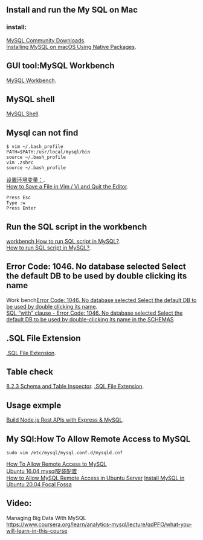 
## Install and run the My SQL on Mac

### install:
[ MySQL Community Downloads](https://dev.mysql.com/downloads/mysql/).  
[Installing MySQL on macOS Using Native Packages](https://dev.mysql.com/doc/refman/5.7/en/macos-installation-pkg.html).   

## GUI tool:MySQL Workbench
[MySQL Workbench](https://dev.mysql.com/downloads/workbench/).  

## MySQL shell
[MySQL Shell](https://dev.mysql.com/downloads/shell/).   

## Mysql can not find
```
$ vim ~/.bash_profile  
PATH=$PATH:/usr/local/mysql/bin 
source ~/.bash_profile  
vim .zshrc
source ~/.bash_profile 
```
[设置环境变量：](https://juejin.cn/post/6844903633436278792).  
[How to Save a File in Vim / Vi and Quit the Editor](https://linuxize.com/post/how-to-save-file-in-vim-quit-editor/#:~:text=The%20command%20to%20save%20a%20file%20in%20Vim%20and%20quit,type%20%3Awq%20and%20hit%20Enter%20.&text=Another%20command%20to%20save%20a%20file%20and%20quit%20Vim%20is%20%3Ax%20.).  
```
Press Esc
Type :w
Press Enter
```


## Run the SQL script in the workbench
[workbench How to run SQL script in MySQL?](https://www.tutorialspoint.com/how-to-run-sql-script-in-mysql).   
[How to run SQL script in MySQL?](https://stackoverflow.com/questions/8940230/how-to-run-sql-script-in-mysql). 



## Error Code: 1046. No database selected Select the default DB to be used by double clicking its name
Work bench[Error Code: 1046. No database selected Select the default DB to be used by double clicking its name](https://www.programmersought.com/article/26507710508/).  
[SQL “with” clause - Error Code: 1046. No database selected Select the default DB to be used by double-clicking its name in the SCHEMAS](https://stackoverflow.com/questions/51791618/sql-with-clause-error-code-1046-no-database-selected-select-the-default-db)

## .SQL File Extension
[.SQL File Extension](https://fileinfo.com/extension/sql).  

## Table check
[8.2.3 Schema and Table Inspector](https://dev.mysql.com/doc/workbench/en/wb-develop-object-management-inspector.html). 
[.SQL File Extension](https://fileinfo.com/extension/sql).   

## Usage exmple
[Build Node.js Rest APIs with Express & MySQL](https://bezkoder.com/node-js-rest-api-express-mysql/#Configure_038_Connect_to_MySQL_database).   

## My SQl:How To Allow Remote Access to MySQL
```
sudo vim /etc/mysql/mysql.conf.d/mysqld.cnf
```
[How To Allow Remote Access to MySQL](https://www.digitalocean.com/community/tutorials/how-to-allow-remote-access-to-mysql)  
[Ubuntu 16.04 mysql安装配置](https://www.jianshu.com/p/3111290b87f4)  
[How to Allow MySQL Remote Access in Ubuntu Server](https://www.configserverfirewall.com/ubuntu-linux/enable-mysql-remote-access-ubuntu/#:~:text=Enable%20MySQL%20Server%20Remote%20Connection%20in%20Ubuntu&text=To%20enable%20remote%20connections%20to,d%2Fmysqld.https://www.configserverfirewall.com/ubuntu-linux/enable-mysql-remote-access-ubuntu/#:~:text=Enable%20MySQL%20Server%20Remote%20Connection%20in%20Ubuntu&text=To%20enable%20remote%20connections%20to,d%2Fmysqld.)
[Install MySQL in Ubuntu 20.04 Focal Fossa](http://www.alessioligabue.it/blog/installare-mysql-in-ubuntu-focal-fossahttp://www.alessioligabue.it/blog/installare-mysql-in-ubuntu-focal-fossa)   


## Video:
Managing Big Data With MySQL
<br>https://www.coursera.org/learn/analytics-mysql/lecture/qdPFO/what-you-will-learn-in-this-course
